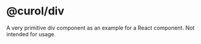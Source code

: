# @curol/div

A very primitive div component as an example for a React component. Not intended for usage.
